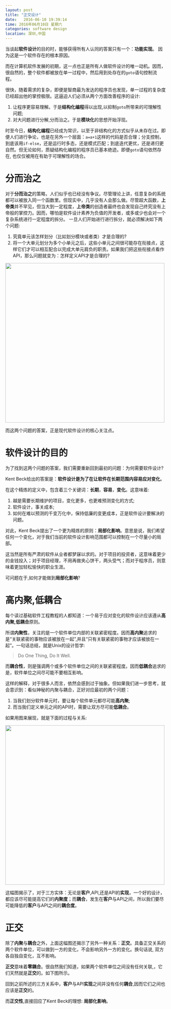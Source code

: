 ```yaml
---
layout: post
title: "正交设计"
date:   2016-06-10 19:39:14
time: 2016年06月10日 星期六
categories: software design
location: 深圳,中国
---
```


当谈起**软件设计**的目的时，能够获得所有人认同的答案只有一个：**功能实现**。 因为这是一个软件存在的根本原因。

而在计算机软件发展的初期，这一点也正是所有人做软件设计的唯一动机。因而，很自然的，整个软件都被放在单一过程中，然后用到处存在的`goto`语句控制流程。

很快，随着需求的复杂，即便是智商最为发达的程序员也发现，单一过程的复杂度已经超出他的掌控极限。这逼迫人们必须从两个方面改善程序的设计:

1. 让程序更容易理解。于是**结构化编程**得以出现,以抑制`goto`所带来的可理解性问题;
2. 对大问题进行分解,分而治之。于是**模块化**的思想开始浮现。

时至今日，**结构化编程**已经成为常识，以至于非结构化的方式似乎从未存在过。即便人们进行争论，也是在另外一个层面：`a=a+1`这样的代码是否合理；分支控制，到底该用`if-else`，还是运行时多态，还是模式匹配；到底迭代更优，还是递归更自然。但无论如何，质疑结构化编程的程序员已基本绝迹。即便`goto`语句依然存在, 也仅仅被用在有助于可理解性的场合。

分而治之
===
对于**分而治之**的策略，人们似乎也已经没有争议。尽管理论上讲，任意复杂的系统都可以被放入同一个函数里。但现实中，几乎没有人会那么做。尽管超大函数，**上帝类**并不罕见，但当大到一定程度，**上帝类**的创造者最终也会发现自己终究没有上帝般的掌控力。因而，哪怕是软件设计素养为负值的开发者，或多或少也会对一个复杂系统进行一定程度的拆分。
一旦人们开始进行进行拆分，就必须解决如下两个问题:

1. 究竟单元该怎样划分（比如划分模块或者类）才是合理的?
2. 将一个大单元划分为多个小单元之后，这些小单元之间很可能存在衔接点，这样它们才可以相互配合以完成大单元肩负的职责。如果我们把这些衔接点看作API，那么问题就变为：怎样定义API才是合理的?

<img src="{{ site.url }}/img/module.png" width="500px"/>

而这两个问题的答案，正是现代软件设计的核心关注点。

软件设计的目的
===
为了找到这两个问题的答案，我们需要重新回到最初的问题：为何需要软件设计?

Kent Beck给出的答案是：**软件设计是为了在让软件在长期范围内容易应对变化**。

在这个精炼的定义中，包含着三个关键词：**长期**，**容易**，**变化**。这意味着:

1. 越是需要长期维护的项目，变化更多，也更难预测变化的方式;
2. 软件设计，事关成本;
3. 如何在难以预测的千变万化中，保持低廉的变更成本，正是软件设计要解决的问题。

对此，Kent Beck提出了一个更为精炼的原则：**局部化影响**。意思是说，我们希望任何一个变化，对于我们当前的软件设计影响范围都可以控制在一个尽量小的局部。

这当然是所有严肃的软件从业者都梦寐以求的。对于项目的投资者，这意味着更少的金钱投入；对于项目经理，不用再做夹心饼干，两头受气；而对于程序员，则意味着更加轻松愉快的职业生涯。

可问题在于,如何才能做到**局部化影响**?

高内聚,低耦合
===

每个读过基础软件工程教程的人都知道：一个易于应对变化的软件设计应该遵从**高内聚,低耦合**原则。

所谓**内聚性**，关注的是一个软件单位内部的关联紧密程度。因而**高内聚**追求的是“关联紧密的事物应该被放在一起”,并且“只有关联紧密的事物才应该被放在一起”。一句话总结，就是Unix的设计哲学:

>Do One Thing, Do It Well.

而**耦合性**，则是强调两个或多个软件单位之间的关联紧密程度。因而**低耦合**追求的是，软件单位之间尽可能不要相互影响。

这样的解释，对于很多人而言，依然会感到过于抽象。但如果我们进一步思考，就会意识到：看似神秘的内聚与耦合，正好对应最初的两个问题：

1. 当我们划分软件单元时，要让每个软件单元都尽可能**高内聚**; 
2. 而当我们定义单元之间的API时，需要让双方尽可能**低耦合**。

如果用图来展现，就是下面的过程与关系:

<img src="{{ site.url }}/img/orth1.png" width="500px"/>

这幅图揭示了，对于三方实体：无论是**客户**,API,还是API的**实现**，一个好的设计，都应该尽可能提高它们的**内聚度**；而**耦合**，发生在**客户**与API之间，所以我们要尽可能降低的**客户**与API之间的**耦合度**。

正交
===

除了**内聚**与**耦合**之外，上面这幅图还揭示了另外一种关系：**正交**。具备正交关系的两个软件单位，可以做到一方的变化，不会影响另外一方的变化。换句话说, 双方各自独自变化，互不影响。

**正交**意味着**零耦合**。很自然我们知道，如果两个软件单位之间没有任何关联,，它们天然就是**正交**的。如下图所示。

回到之前所述的三方关系中，**客户**与API**实现**之间并没有任何**耦合**,因而它们之间也应该是**正交**的。

而**正交性**,直接回应了Kent Beck的理想: **局部化影响**。
